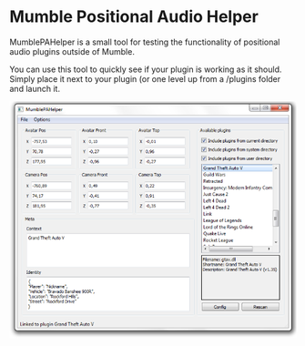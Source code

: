# Mumble Positional Audio Helper

MumblePAHelper is a small tool for testing the functionality
of positional audio plugins outside of Mumble.

You can use this tool to quickly see if your plugin is working as it should.
Simply place it next to your plugin (or one level up from a /plugins folder
and launch it.

![Screenshot of pahelper](https://github.com/mumble-voip/mumble-pahelper/raw/master/media/MumblePAHelper.png)